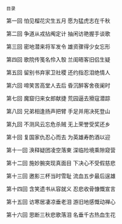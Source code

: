     目录 

 第一回 怕见榴花灾生五月 愿为猛虎志在千秋

 第二回 争道从戎拈阄定计 抽闲访艳握手谈歌

 第三回 密地潜来将军发令 雄资骤得少女忘形

 第四回 歌院传笺名伶入彀 兰闺晤客旧侣生疑

 第五回 留别书弃家卫社稷 还约指忍泪绝情人

 第六回 啼笑苦高堂人去后 昏沉醉客舍夜阑时

 第七回 魔窟归来女郎献捷 荒园逼去猾寇潜踪

 第八回 兄弟相逢扬声把臂 手足并用决死登山

 第九回 不测风云忘危杀贼 无上荣誉受奖还乡

 第十回 复国家仇忍心而去 为英雄寿酌酒以迎

 第十一回 涣释疑团凌空落柬 深临险境乘隙窥营

 第十二回 施妙腕突现真面目 下决心不受假慈悲

 第十三回 邀影三杯当时雪耻 流血五步最后逞雄

 第十四回 含笑遗书从容就义 忍悲收骨慷慨宣言

 第十五回 访寒居凄凉垂老泪 游旧地感慨动禅心

 第十六回 思断三秋悲歌落泪 名垂千古热血生花

